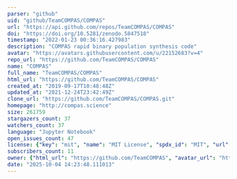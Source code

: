 ```yaml
---
parser: "github"
uid: "github/TeamCOMPAS/COMPAS"
url: "https://api.github.com/repos/TeamCOMPAS/COMPAS"
doi: "https://doi.org/10.5281/zenodo.5847518"
timestamp: "2022-01-23 00:36:16.427983"
description: "COMPAS rapid binary population synthesis code"
avatar: "https://avatars.githubusercontent.com/u/22152683?v=4"
repo_url: "https://github.com/TeamCOMPAS/COMPAS"
name: "COMPAS"
full_name: "TeamCOMPAS/COMPAS"
html_url: "https://github.com/TeamCOMPAS/COMPAS"
created_at: "2019-09-17T10:48:48Z"
updated_at: "2021-12-24T23:42:49Z"
clone_url: "https://github.com/TeamCOMPAS/COMPAS.git"
homepage: "http://compas.science"
size: 261759
stargazers_count: 37
watchers_count: 37
language: "Jupyter Notebook"
open_issues_count: 47
license: {"key": "mit", "name": "MIT License", "spdx_id": "MIT", "url": "https://api.github.com/licenses/mit", "node_id": "MDc6TGljZW5zZTEz"}
subscribers_count: 11
owner: {"html_url": "https://github.com/TeamCOMPAS", "avatar_url": "https://avatars.githubusercontent.com/u/22152683?v=4", "login": "TeamCOMPAS", "type": "User"}
date: "2025-10-04 14:23:48.111013"
---
```

